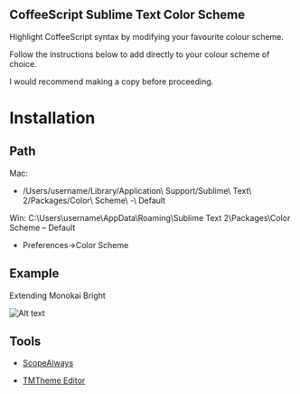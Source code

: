 CoffeeScript Sublime Text Color Scheme
--------------------------------------

Highlight CoffeeScript syntax by modifying your favourite colour scheme.

Follow the instructions below to add directly to your colour scheme of choice. 

I would recommend making a copy before proceeding.

# Installation

## Path

Mac:
* /Users/username/Library/Application\ Support/Sublime\ Text\ 2/Packages/Color\ Scheme\ -\ Default

Win:
C:\Users\username\AppData\Roaming\Sublime Text 2\Packages\Color Scheme – Default

* Preferences->Color Scheme

## Example
Extending Monokai Bright

![Alt text](/path/to/img.jpg "Optional title")

## Tools

* [ScopeAlways](https://github.com/yaworsw/Sublime-ScopeAlways)

* [TMTheme Editor](http://tmtheme-editor.herokuapp.com/)